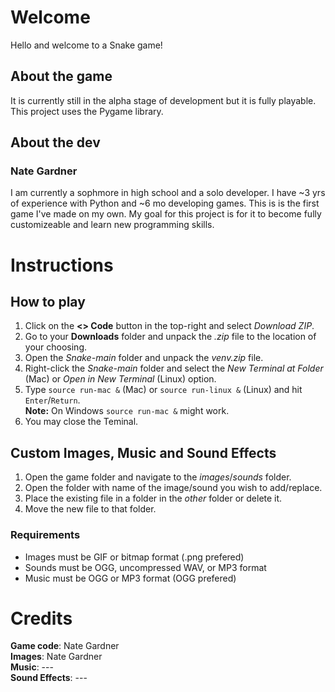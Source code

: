 # Welcome
Hello and welcome to a Snake game!

## About the game
It is currently still in the alpha stage of development but it is fully playable.  
This project uses the Pygame library.

## About the dev
### Nate Gardner
I am currently a sophmore in high school and a solo developer. I have ~3 yrs of experience with Python and ~6 mo developing games. This is is the first game I've made on my own.
My goal for this project is for it to become fully customizeable and learn new programming skills.

# Instructions
## How to play

1. Click on the **<> Code** button in the top-right and select _Download ZIP_.
2. Go to your **Downloads** folder and unpack the _.zip_ file to the location of your choosing.
3. Open the _Snake-main_ folder and unpack the _venv.zip_ file.
4. Right-click the _Snake-main_ folder and select the _New Terminal at Folder_ (Mac) or _Open in New Terminal_ (Linux) option.
5. Type `source run-mac &` (Mac) or `source run-linux &` (Linux) and hit `Enter`/`Return`.  
   **Note:** On Windows `source run-mac &` might work.
6. You may close the Teminal.

## Custom Images, Music and Sound Effects

1. Open the game folder and navigate to the _images_/_sounds_ folder.
2. Open the folder with name of the image/sound you wish to add/replace.
3. Place the existing file in a folder in the _other_ folder or delete it.
4. Move the new file to that folder.

### Requirements
- Images must be GIF or bitmap format (.png prefered)
- Sounds must be OGG, uncompressed WAV, or MP3 format
- Music must be OGG or MP3 format (OGG prefered)

# Credits
**Game code**: Nate Gardner<br/>
**Images**: Nate Gardner<br/>
**Music**: ---<br/>
**Sound Effects**: ---<br/>
